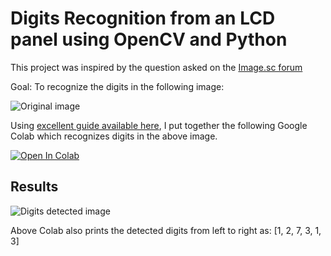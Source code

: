 # Digits Recognition from an LCD panel using OpenCV and Python
This project was inspired by the question asked on the [Image.sc forum](https://forum.image.sc/t/extract-numbers-from-image/55224)  

Goal: To recognize the digits in the following image:  

<img src="https://github.com/ved-sharma/Digit_recognition_OpenCV_Python/blob/2eaed45740bc2f866be2dcb6b6f20f0fc2795931/files/Scale_Reading_1.jpg" alt="Original image">

Using [excellent guide available here](https://www.pyimagesearch.com/2017/02/13/recognizing-digits-with-opencv-and-python/), I put together the following Google Colab which recognizes digits in the above image.

[![Open In Colab](https://colab.research.google.com/assets/colab-badge.svg)](https://github.com/ved-sharma/Digit_recognition_OpenCV_Python/blob/845a4fe5f9229cdfe9721b9ce3c6b8e76f37e28b/Digit_Recognizer_using_OpenCV_Python.ipynb)

## Results
<img src="https://github.com/ved-sharma/Digit_recognition_OpenCV_Python/blob/2eaed45740bc2f866be2dcb6b6f20f0fc2795931/files/Scale_Reading_bbox_1.jpg" alt="Digits detected image">

Above Colab also prints the detected digits from left to right as:
[1, 2, 7, 3, 1, 3]

